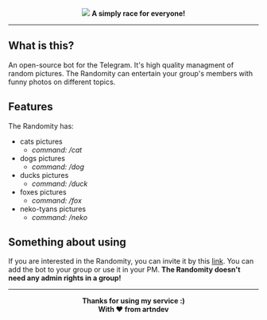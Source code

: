 <div align="center">
  <img src="https://i.postimg.cc/y8MvLGfM/Simply-race.png">
  <b>A simply race for everyone!</b>
</div>

<hr>

<h2>What is this?</h2>
An open-source bot for the Telegram.
It's high quality managment of random pictures. The Randomity can entertain your group's members with funny photos 
on different topics.

<h2>Features</h2>
The Randomity has:

- cats pictures 
  - <i>command: /cat</i>
- dogs pictures 
  - <i>command: /dog</i>
- ducks pictures 
  - <i>command: /duck</i>
- foxes pictures 
  - <i>command: /fox</i>
- neko-tyans pictures 
  - <i>command: /neko</i>

<h2>Something about using</h2>
If you are interested in the Randomity, you can invite it by this <a href="https://t.me/a_RandomityBot">link</a>.
You can add the bot to your group or use it in your PM. <b>The Randomity doesn't need any admin rights in a group!</b>

<hr>

<div align="center">
  <b>Thanks for using my service :)</b>
  <br>
  <b>With ❤️ from artndev</b>
</div>
